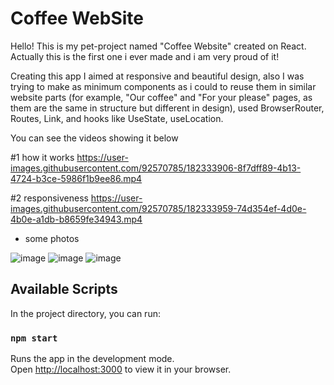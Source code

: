 # Coffee WebSite

Hello! This is my pet-project named "Coffee Website" created on React. Actually this is the first one i ever made and i am very proud of it! 

Creating this app I aimed at responsive and beautiful design, also I was trying to make as minimum components as i could to reuse them in similar website parts (for example,  "Our coffee" and "For your please" pages, as them are the same in structure but different in design),  used BrowserRouter, Routes, Link, and hooks like UseState, useLocation.

You can see the videos showing it below


#1 how it works
https://user-images.githubusercontent.com/92570785/182333906-8f7dff89-4b13-4724-b3ce-5986f1b9ee86.mp4

#2 responsiveness 
https://user-images.githubusercontent.com/92570785/182333959-74d354ef-4d0e-4b0e-a1db-b8659fe34943.mp4



+ some photos

![image](https://user-images.githubusercontent.com/92570785/182337477-78454f26-7b5f-4873-99ff-851ad599eed8.png)
![image](https://user-images.githubusercontent.com/92570785/182337544-4a1b31bc-eacc-4eb3-931b-5b9699e1087f.png)
![image](https://user-images.githubusercontent.com/92570785/182337634-46a04569-2ab5-4267-a87e-e77920c66dd4.png)


## Available Scripts

In the project directory, you can run:

### `npm start`

Runs the app in the development mode.\
Open [http://localhost:3000](http://localhost:3000) to view it in your browser.

